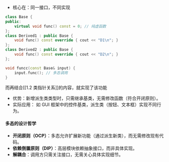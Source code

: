 - 核心在：同一接口，不同实现
```cpp
class Base {
public:
    virtual void func() const = 0; // 纯虚函数
};
class Derived1 : public Base {
    void func() const override { cout << "D1\n"; }
};
class Derived2 : public Base {
    void func() const override { cout << "D2\n"; }
};

void funcc(const Base& input) {
    input.func(); // 多态调用
}
```
而再结合[[1.2 类指针关系]]的内容，就实现了该功能
- 优势：新增派生类类型时，只需继承基类，无需修改函数（符合开闭原则）。
- 实际应用： 如 GUI 框架中的控件基类，派生类（按钮、文本框）实现不同行为。


#### **多态的设计哲学**

- **开闭原则（OCP）**：多态允许扩展新功能（通过派生新类），而无需修改现有代码。
- **依赖倒置原则（DIP）**：高层模块依赖抽象接口，而非具体实现。
- **解耦合**：调用方只需关注接口，无需关心具体实现细节。